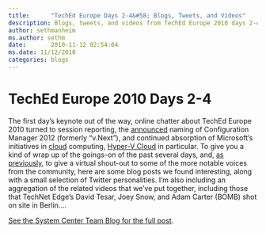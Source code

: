 ```yaml
---
title:      "TechEd Europe Days 2-4&#58; Blogs, Tweets, and Videos"
description: Blogs, tweets, and videos from TechEd Europe 2010 days 2-4
author: sethmanheim
ms.author: sethm
date:       2010-11-12 02:54:04
ms.date: 11/12/2010
categories: blogs
---
```

# TechEd Europe 2010 Days 2-4 
The first day’s keynote out of the way, online chatter about TechEd Europe 2010 turned to session reporting, the [announced](https://blogs.technet.com/b/systemcenter/archive/2010/11/09/announcing-configuration-manager-v-next-official-name.aspx) naming of Configuration Manager 2012 (formerly “v.Next”), and continued absorption of Microsoft’s initiatives in [cloud](https://www.microsoft.com/cloud) computing, [Hyper-V Cloud](https://www.microsoft.com/privatecloud) in particular. To give you a kind of wrap up of the goings-on of the past several days, and, [as previously](https://blogs.technet.com/b/systemcenter/archive/2010/11/10/teched-europe-2010-day-1-voices-from-the-community.aspx), to give a virtual shout-out to some of the more notable voices from the community, here are some blog posts we found interesting, along with a small selection of Twitter personalities. I’m also including an aggregation of the related videos that we’ve put together, including those that TechNet Edge’s David Tesar, Joey Snow, and Adam Carter (BOMB) shot on site in Berlin…. 

[See the System Center Team Blog for the full post](https://blogs.technet.com/b/systemcenter/archive/2010/11/12/teched-europe-2010-days-2-4-blogs-tweets-and-videos.aspx).
